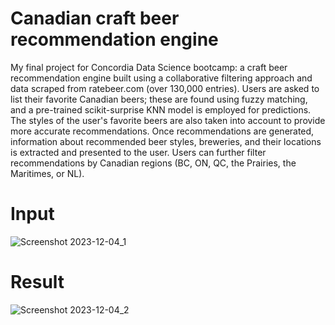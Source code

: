 # Canadian craft beer recommendation engine
My final project for Concordia Data Science bootcamp: a craft beer recommendation engine built using a collaborative filtering approach and data scraped from ratebeer.com (over 130,000 entries). Users are asked to list their favorite Canadian beers; these are found using fuzzy matching, and a pre-trained scikit-surprise KNN model is employed for predictions. The styles of the user's favorite beers are also taken into account to provide more accurate recommendations. Once recommendations are generated, information about recommended beer styles, breweries, and their locations is extracted and presented to the user. Users can further filter recommendations by Canadian regions (BC, ON, QC, the Prairies, the Maritimes, or NL).

# Input
![Screenshot 2023-12-04_1](https://github.com/emax30/beer_recommendation/assets/132969753/d074ee7a-75de-4d92-b81d-cb0cb2358f96)
# Result
![Screenshot 2023-12-04_2](https://github.com/emax30/beer_recommendation/assets/132969753/4c7bcbbf-cda9-43bf-8935-ad5136eff126)
